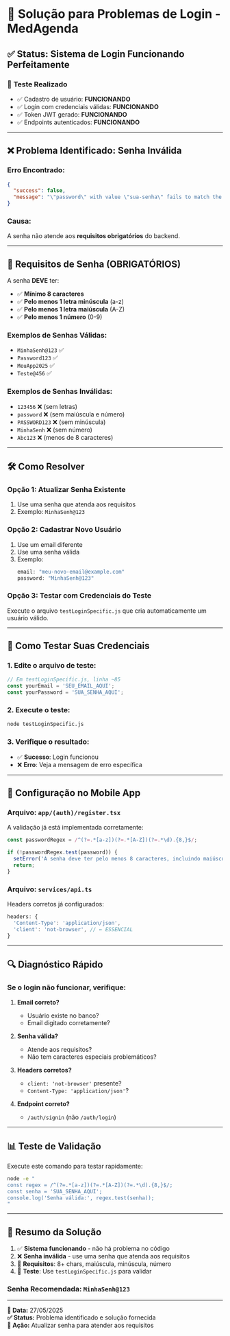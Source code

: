 # 🔐 Solução para Problemas de Login - MedAgenda

## ✅ **Status: Sistema de Login Funcionando Perfeitamente**

### 🧪 **Teste Realizado**
- ✅ Cadastro de usuário: **FUNCIONANDO**
- ✅ Login com credenciais válidas: **FUNCIONANDO**  
- ✅ Token JWT gerado: **FUNCIONANDO**
- ✅ Endpoints autenticados: **FUNCIONANDO**

---

## ❌ **Problema Identificado: Senha Inválida**

### **Erro Encontrado:**
```json
{
  "success": false,
  "message": "\"password\" with value \"sua-senha\" fails to match the required pattern: /^(?=.*[a-z])(?=.*[A-Z])(?=.*\\d).{8,}$/"
}
```

### **Causa:**
A senha não atende aos **requisitos obrigatórios** do backend.

---

## 🔑 **Requisitos de Senha (OBRIGATÓRIOS)**

A senha **DEVE** ter:
- ✅ **Mínimo 8 caracteres**
- ✅ **Pelo menos 1 letra minúscula** (a-z)
- ✅ **Pelo menos 1 letra maiúscula** (A-Z)  
- ✅ **Pelo menos 1 número** (0-9)

### **Exemplos de Senhas Válidas:**
- `MinhaSenh@123` ✅
- `Password123` ✅
- `MeuApp2025` ✅
- `Teste@456` ✅

### **Exemplos de Senhas Inválidas:**
- `123456` ❌ (sem letras)
- `password` ❌ (sem maiúscula e número)
- `PASSWORD123` ❌ (sem minúscula)
- `MinhaSenh` ❌ (sem número)
- `Abc123` ❌ (menos de 8 caracteres)

---

## 🛠️ **Como Resolver**

### **Opção 1: Atualizar Senha Existente**
1. Use uma senha que atenda aos requisitos
2. Exemplo: `MinhaSenh@123`

### **Opção 2: Cadastrar Novo Usuário**
1. Use um email diferente
2. Use uma senha válida
3. Exemplo:
   ```javascript
   email: "meu-novo-email@example.com"
   password: "MinhaSenh@123"
   ```

### **Opção 3: Testar com Credenciais do Teste**
Execute o arquivo `testLoginSpecific.js` que cria automaticamente um usuário válido.

---

## 🧪 **Como Testar Suas Credenciais**

### **1. Edite o arquivo de teste:**
```javascript
// Em testLoginSpecific.js, linha ~85
const yourEmail = 'SEU_EMAIL_AQUI';
const yourPassword = 'SUA_SENHA_AQUI';
```

### **2. Execute o teste:**
```bash
node testLoginSpecific.js
```

### **3. Verifique o resultado:**
- ✅ **Sucesso**: Login funcionou
- ❌ **Erro**: Veja a mensagem de erro específica

---

## 📱 **Configuração no Mobile App**

### **Arquivo: `app/(auth)/register.tsx`**
A validação já está implementada corretamente:

```typescript
const passwordRegex = /^(?=.*[a-z])(?=.*[A-Z])(?=.*\d).{8,}$/;

if (!passwordRegex.test(password)) {
  setError('A senha deve ter pelo menos 8 caracteres, incluindo maiúscula, minúscula e número');
  return;
}
```

### **Arquivo: `services/api.ts`**
Headers corretos já configurados:

```typescript
headers: {
  'Content-Type': 'application/json',
  'client': 'not-browser', // ← ESSENCIAL
}
```

---

## 🔍 **Diagnóstico Rápido**

### **Se o login não funcionar, verifique:**

1. **Email correto?**
   - Usuário existe no banco?
   - Email digitado corretamente?

2. **Senha válida?**
   - Atende aos requisitos?
   - Não tem caracteres especiais problemáticos?

3. **Headers corretos?**
   - `client: 'not-browser'` presente?
   - `Content-Type: 'application/json'`?

4. **Endpoint correto?**
   - `/auth/signin` (não `/auth/login`)

---

## 📊 **Teste de Validação**

Execute este comando para testar rapidamente:

```bash
node -e "
const regex = /^(?=.*[a-z])(?=.*[A-Z])(?=.*\d).{8,}$/;
const senha = 'SUA_SENHA_AQUI';
console.log('Senha válida:', regex.test(senha));
"
```

---

## 🎯 **Resumo da Solução**

1. ✅ **Sistema funcionando** - não há problema no código
2. ❌ **Senha inválida** - use uma senha que atenda aos requisitos
3. 🔧 **Requisitos**: 8+ chars, maiúscula, minúscula, número
4. 🧪 **Teste**: Use `testLoginSpecific.js` para validar

### **Senha Recomendada: `MinhaSenh@123`**

---

**📅 Data:** 27/05/2025  
**✅ Status:** Problema identificado e solução fornecida  
**🔧 Ação:** Atualizar senha para atender aos requisitos 